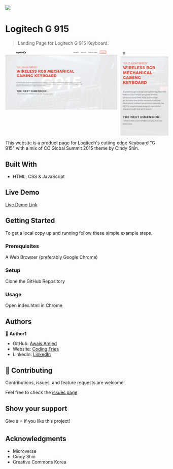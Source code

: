 ![](https://img.shields.io/badge/Microverse-blueviolet)

# Logitech G 915

> Landing Page for Logitech G 915 Keyboard.

<p style="display: flex; align-items: start; gap: 10px">
  <img src="/images/desktop-screenshot.png" width="70%" />
  <img src="/images/mobile-screenshot.png" width="30%" />
</p>

This website is a product page for Logitech's cutting edge Keyboard "G 915" with a mix of CC Global Summit 2015 theme by Cindy Shin.

## Built With

- HTML, CSS & JavaScript

## Live Demo

[Live Demo Link](https://awais-amjed.github.io/Portfolio/)

## Getting Started

To get a local copy up and running follow these simple example steps.

### Prerequisites

A Web Browser (preferably Google Chrome)

### Setup

Clone the GitHub Repository

### Usage

Open index.html in Chrome

## Authors

👤 **Author1**

- GitHub: [Awais Amjed](https://github.com/awais-amjed)
- Website: [Coding Fries](https://codingfries.com)
- LinkedIn: [LinkedIn](https://www.linkedin.com/in/awais-amjed)

## 🤝 Contributing

Contributions, issues, and feature requests are welcome!

Feel free to check the [issues page](../../issues/).

## Show your support

Give a ⭐️ if you like this project!

## Acknowledgments

- Microverse
- Cindy Shin
- Creative Commons Korea
